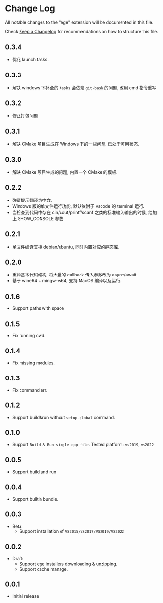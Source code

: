 # Change Log

All notable changes to the "ege" extension will be documented in this file.

Check [Keep a Changelog](http://keepachangelog.com/) for recommendations on how to structure this file.

## 0.3.4

- 优化 launch tasks.

## 0.3.3

- 解决 windows 下补全的 `tasks` 会依赖 `git-bash` 的问题, 改用 cmd 指令重写

## 0.3.2

- 修正打包问题

## 0.3.1

- 解决 CMake 项目生成在 Windows 下的一些问题. 已处于可用状态.

## 0.3.0

- 解决 CMake 项目生成的问题, 内置一个 CMake 的模板.

## 0.2.2

- 弹窗提示翻译为中文.
- Windows 版的单文件运行功能, 默认依附于 vscode 的 terminal 运行.
- 当检查到代码中存在 cin/cout/printf/scanf 之类的标准输入输出的时候, 给加上 SHOW_CONSOLE 参数

## 0.2.1

- 单文件编译支持 debian/ubuntu, 同时内置对应的静态库.

## 0.2.0

- 重构基本代码结构, 将大量的 callback 传入参数改为 async/await.
- 基于 wine64 + mingw-w64, 支持 MacOS 编译以及运行.

## 0.1.6

- Support paths with space

## 0.1.5

- Fix running cwd.

## 0.1.4

- Fix missing modules.

## 0.1.3

- Fix command err.

## 0.1.2

- Support build&run without `setup-global` command.

## 0.1.0

- Support `Build & Run single cpp file`. Tested platform: `vs2019`, `vs2022`

## 0.0.5

- Support build and run

## 0.0.4

- Support builtin bundle.

## 0.0.3

- Beta:
  - Support installation of `VS2015/VS2017/VS2019/VS2022`

## 0.0.2

- Draft:
  - Support ege installers downloading & unzipping.
  - Support cache manage.

## 0.0.1

- Initial release
